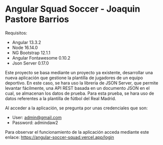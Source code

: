 # Angular Squad Soccer - Joaquin Pastore Barrios

Requisitos:
- Angular 13.3.2
- Node 16.14.0
- NG Bootstrap 12.1.1
- Angular Fontawesome 0.10.2
- Json Server 0.17.0

Este proyecto se basa mediante un proyecto ya existente, desarrollar una nueva aplicación que gestione la plantilla de jugadores de un equipo deportivo.
En este caso, se hara uso la libreria de JSON Server, que permite levantar fácilmente, una API REST basada en un documento JSON en el cual, se almacenan los datos de prueba. Para esta prueba, se hara uso de datos referentes a la plantilla de fútbol del Real Madrid.

Al acceder a la aplicación, se pregunta por unas credenciales que son: 
- User: admin@gmail.com 
- Password: admindaw2

Para observar el funcionamiento de la aplicación acceda mediante este enlace: https://angular-soccer-squad.vercel.app/login
